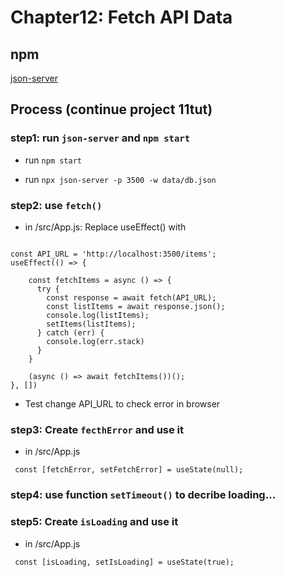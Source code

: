 # Chapter12: Fetch API Data

## npm

[json-server](https://www.npmjs.com/package/json-server?activeTab=readme)

## Process (continue project 11tut)

### step1: run `json-server` and `npm start`

- run `npm start`

- run `npx json-server -p 3500 -w data/db.json`

### step2: use `fetch()`

- in /src/App.js: Replace useEffect() with

<pre><code>
const API_URL = 'http://localhost:3500/items';
useEffect(() => {
    
    const fetchItems = async () => {
      try {
        const response = await fetch(API_URL);
        const listItems = await response.json();
        console.log(listItems);
        setItems(listItems);
      } catch (err) {
        console.log(err.stack)
      }
    }

    (async () => await fetchItems())();
}, [])
</code></pre>

- Test change API_URL to check error in browser

### step3: Create `fecthError` and use it

- in /src/App.js

<code> const [fetchError, setFetchError] = useState(null);</code>

### step4: use function `setTimeout()` to decribe loading...

### step5: Create `isLoading` and use it

- in /src/App.js

<code> const [isLoading, setIsLoading] = useState(true);</code>





